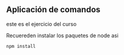 

## Aplicación de comandos

este es el ejercicio del curso 

Recuereden instalar los paquetes de node asi

```
npm install
```